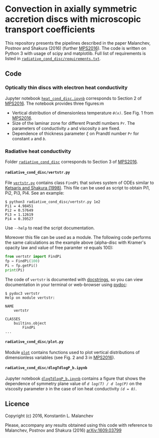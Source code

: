 # Convection in axially symmetric accretion discs with microscopic transport coefficients

This repository presents the pipelines described in the paper Malanchev, Postnov and Shakura (2016) (further [MPS2016](http://arxiv.org/abs/1609.03799)).
The code is written on Python 3 with usage of scipy and matplotlib.
Full list of requirements is listed in [`radiative_cond_disc/requirements.txt`](https://github.com/hombit/convinstab/blob/master/radiative_cond_disc/requirements.txt).


## Code

### Optically thin discs with electron heat conductivity
Jupyter notebook [`heat_cond_disc.ipynb`](https://github.com/hombit/convinstab/blob/master/heat_cond_disc.ipynb) corresponds to Section 2 of [MPS2016](http://arxiv.org/abs/1609.03799).
The notebook provides three figures:m
  - Vertical distribution of dimensionless temperature *`θ(x)`*. See Fig. 1 from [MPS2016](http://arxiv.org/abs/1609.03799).
  - Size of the laminar zone for different Prandtl numbers `Pr`. The parameters of conductivity *`a`* and viscosity *`b`* are fixed.
  - Dependence of thickness parameter *`ξ`* on Prandtl number `Pr` for constant *`a`* and *`b`*.
  
### Radiative heat conductivity
Folder [`radiative_cond_disc`](https://github.com/hombit/convinstab/tree/master/radiative_cond_disc) corresponds to Section 3 of [MPS2016](http://arxiv.org/abs/1609.03799).

#### `radiative_cond_disc/vertstr.py`
File [`vertstr.py`](https://github.com/hombit/convinstab/blob/master/radiative_cond_disc/vertstr.py) contains class `FindPi` that solves system of ODEs similar to [Ketsaris and Shakura (1998)](http://adsabs.harvard.edu/abs/1998A%26AT...15..193K).
This file can be used as script to obtain Pi1, Pi2, Pi3, Pi4. See an example:
```shell
$ python3 radiative_cond_disc/vertstr.py 1e2
Pi1 = 4.98451
Pi2 = 0.57649
Pi3 = 1.12619
Pi4 = 0.39527
```
Use `--help` to read the script documentation.

Moreover this file can be used as a module.
The following code performs the same calculations as the example above (alpha-disc with Kramer's opacity law and value of free paramter *`τ0`* equals 100):
```python
from vertstr import FindPi
fp = FindPi(100)
Pi = fp.getPi()
print(Pi)
```
The code of `vertstr` is documented with [docstrings](https://www.python.org/dev/peps/pep-0257/), so you can view documentation in your terminal or web-browser using [pydoc](https://docs.python.org/3/library/pydoc.html):
```shell
$ pydoc3 vertstr
Help on module vertstr:

NAME
    vertstr

CLASSES
    builtins.object
        FindPi
...
```

#### `radiative_cond_disc/plot.py`
Module [`plot`](https://github.com/hombit/convinstab/blob/master/radiative_cond_disc/plot.py) contains functions used to plot vertical distributions of dimensionless variables (see Fig. 2 and 3 in [MPS2016](http://arxiv.org/abs/1609.03799)).

#### `radiative_cond_disc/dlogTdlogP_b.ipynb`
Jupyter notebook [`dlogTdlogP_b.ipynb`](https://github.com/hombit/convinstab/blob/master/radiative_cond_disc/dlogTdlogP_b.ipynb) contains a figure that shows the dependence of symmetry plane value of *`d log(T) / d log(P)`* on the viscosity parameter *`b`* in the case of ion heat conductivity *`(d = 0)`*.


## Licence
Copyright (c) 2016, Konstantin L. Malanchev

Please, accompany any results obtained using this code with reference to Malanchev, Postnov and Shakura (2016) [arXiv:1609.03799](http://arxiv.org/abs/1609.03799)

